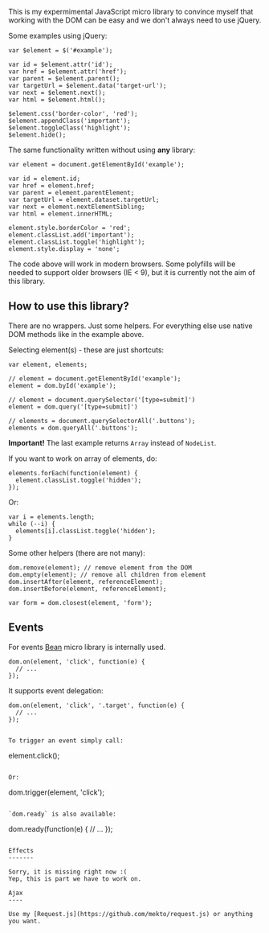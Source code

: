 This is my expermimental JavaScript micro library to convince myself that working with
the DOM can be easy and we don't always need to use jQuery.

Some examples using jQuery:

```
var $element = $('#example');

var id = $element.attr('id');
var href = $element.attr('href');
var parent = $element.parent();
var targetUrl = $element.data('target-url');
var next = $element.next();
var html = $element.html();

$element.css('border-color', 'red');
$element.appendClass('important');
$element.toggleClass('highlight');
$element.hide();
```

The same functionality written without using __any__ library:

```
var element = document.getElementById('example');

var id = element.id;
var href = element.href;
var parent = element.parentElement;
var targetUrl = element.dataset.targetUrl;
var next = element.nextElementSibling;
var html = element.innerHTML;

element.style.borderColor = 'red';
element.classList.add('important');
element.classList.toggle('highlight');
element.style.display = 'none';
```

The code above will work in modern browsers. Some polyfills will be needed to support
older browsers (IE < 9), but it is currently not the aim of this library.

How to use this library?
------------------------

There are no wrappers. Just some helpers. For everything else use native DOM methods like
in the example above.

Selecting element(s) - these are just shortcuts:

```
var element, elements;

// element = document.getElementById('example');
element = dom.byId('example');

// element = document.querySelector('[type=submit]')
element = dom.query('[type=submit]')

// elements = document.querySelectorAll('.buttons');
elements = dom.queryAll('.buttons');
```

__Important!__ The last example returns `Array` instead of `NodeList`.

If you want to work on array of elements, do:

```
elements.forEach(function(element) {
  element.classList.toggle('hidden');
});
```

Or:

```
var i = elements.length;
while (--i) {
  elements[i].classList.toggle('hidden');
}
```

Some other helpers (there are not many):

```
dom.remove(element); // remove element from the DOM
dom.empty(element); // remove all children from element
dom.insertAfter(element, referenceElement);
dom.insertBefore(element, referenceElement);

var form = dom.closest(element, 'form');
```

Events
------

For events [Bean](https://github.com/fat/bean/) micro library is internally used.

```
dom.on(element, 'click', function(e) {
  // ...
});
```

It supports event delegation:

```
dom.on(element, 'click', '.target', function(e) {
  // ...
});


To trigger an event simply call:

```
element.click();
```

Or:

```
dom.trigger(element, 'click');
```

`dom.ready` is also available:

```
dom.ready(function(e) {
  // ...
});
```

Effects
-------

Sorry, it is missing right now :(
Yep, this is part we have to work on.

Ajax
----

Use my [Request.js](https://github.com/mekto/request.js) or anything you want.
